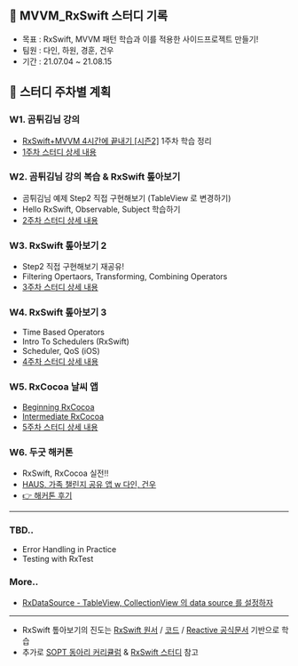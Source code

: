 ## 🌳 MVVM_RxSwift 스터디 기록

- 목표 : RxSwift, MVVM 패턴 학습과 이를 적용한 사이드프로젝트 만들기!
- 팀원 : 다인, 하원, 경훈, 건우
- 기간 : 21.07.04 ~ 21.08.15


## 🌱 스터디 주차별 계획
### W1. 곰튀김님 강의 
- [RxSwift+MVVM 4시간에 끝내기 [시즌2]](https://github.com/iamchiwon/RxSwift_In_4_Hours)
1주차 학습 정리
- [1주차 스터디 상세 내용](week1.md)

### W2. 곰튀김님 강의 복습 & RxSwift 톺아보기
- 곰튀김님 예제 Step2 직접 구현해보기 (TableView 로 변경하기)
- Hello RxSwift, Observable, Subject 학습하기
- [2주차 스터디 상세 내용](week2.md)

### W3. RxSwift 톺아보기 2
- Step2 직접 구현해보기 재공유!
- Filtering Opertaors, Transforming, Combining Operators
- [3주차 스터디 상세 내용](week3.md)

### W4. RxSwift 톺아보기 3
- Time Based Operators
- Intro To Schedulers (RxSwift) 
- Scheduler, QoS (iOS)
- [4주차 스터디 상세 내용](week4.md)

### W5. RxCocoa 날씨 앱
- [Beginning RxCocoa](https://github.com/fimuxd/RxSwift/blob/master/Lectures/12_Beginning%20RxCocoa/Ch12.%20Beginning%20RxCocoa.md)
- [Intermediate RxCocoa](https://github.com/fimuxd/RxSwift/blob/master/Lectures/13_Intermediate%20RxCocoa/Ch13.Intermediate%20RxCocoa.md)
- [5주차 스터디 상세 내용](week5.md)


### W6. 두굿 해커톤
- RxSwift, RxCocoa 실전‼️ 
- [HAUS, 가족 챌린지 공유 앱 w 다인, 건우](https://github.com/DoGood-Hackathon-2/HappyHouse) 
- [👉 해커톤 후기](https://jellysong.tistory.com/121)

---
### TBD..
  - Error Handling in Practice
  - Testing with RxTest

### More..
  - [RxDataSource - TableView, CollectionView 의 data source 를 설정하자](https://jellysong.tistory.com/119)
---
- RxSwift 톺아보기의 진도는 [RxSwift 원서](https://www.raywenderlich.com/books/rxswift-reactive-programming-with-swift) / [코드](https://github.com/raywenderlich/rxs-materials/tree/editions/4.0) / [Reactive 공식문서](http://reactivex.io) 기반으로 학습
- 추가로 [SOPT 동아리 커리큘럼](https://github.com/5anniversary/RxSwiftStudy) & [RxSwift 스터디](https://github.com/fimuxd/RxSwift) 참고
